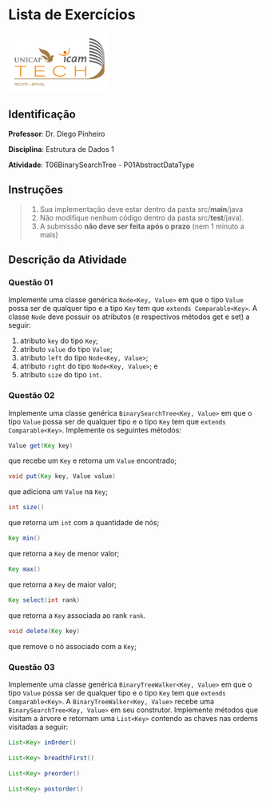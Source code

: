 # Lista de Exercícios
<img src="../../assets/images/Unicap_Icam_Tech-01.png" alt="drawing" width="200"/>

## Identificação
**Professor**: Dr. Diego Pinheiro

**Disciplina**: Estrutura de Dados 1

**Atividade**: T06BinarySearchTree - P01AbstractDataType

## Instruções 
> 1. Sua implementação deve estar dentro da pasta src/**main**/java 
> 2. Não modifique nenhum código dentro da pasta src/**test**/java).
> 3. A submissão **não deve ser feita após o prazo** (nem 1 minuto a mais)

## Descrição da Atividade

### Questão 01
Implemente uma classe genérica `Node<Key, Value>` em que o tipo `Value` possa ser de qualquer tipo e a tipo `Key` tem que `extends Comparable<Key>`. A classe `Node` deve possuir os atributos (e respectivos métodos get e set) a seguir:

1.	atributo `key` do tipo `Key`;
2.	atributo `value` do tipo `Value`;
3.	atributo `left` do tipo `Node<Key, Value>`;
4.	atributo `right` do tipo `Node<Key, Value>`; e
5.	atributo `size` do tipo `int`.

### Questão 02

Implemente uma classe genérica `BinarySearchTree<Key, Value>` em que o tipo `Value` possa ser de qualquer tipo e o tipo `Key` tem que `extends Comparable<Key>`. 
Implemente os seguintes métodos:

```java
Value get(Key key)
```
que recebe um `Key` e retorna um `Value` encontrado;

```java
void put(Key key, Value value) 
```
que adiciona um `Value` na `Key`;

```java
int size() 
```
que retorna um `int` com a quantidade de nós;

```java
Key min()
```
que retorna a `Key` de menor valor;

```java
Key max()
```
que retorna a `Key` de maior valor;

```java
Key select(int rank)
```
que retorna a `Key` associada ao rank `rank`.

```java
void delete(Key key)
```
que remove o nó associado com a `Key`;

### Questão 03
Implemente uma classe genérica `BinaryTreeWalker<Key, Value>` em que o tipo `Value` possa ser de qualquer tipo e o tipo `Key` tem que `extends Comparable<Key>`. A `BinaryTreeWalker<Key, Value>` recebe uma `BinarySearchTree<Key, Value>` em seu construtor. Implemente métodos que visitam a árvore e retornam uma `List<Key>` contendo as chaves nas ordems visitadas a seguir:

```java
List<Key> inOrder()
```
```java
List<Key> breadthFirst()
```

```java
List<Key> preorder()
```

```java
List<Key> postorder()
```